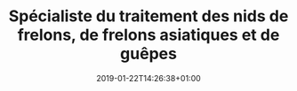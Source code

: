 ---
title: "Spécialiste du traitement des nids de frelons, de frelons asiatiques et de guêpes"
description: "Traitement de chenilles processionnaires 7j/7 - 7h/22h par un Technicien certifié."
keywords: "Intervention,chenilles,chenilles processionnaires,CERTIBIOCIDE,CERTIPHYTO,alpes-maritimes,var,monaco."
date: 2019-01-22T14:26:38+01:00
draft: false
---